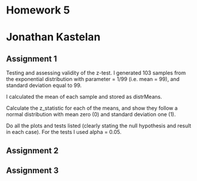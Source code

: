 # Homework 5
# Jonathan Kastelan

## Assignment 1

Testing and assessing validity of the z-test. I generated 103 samples from the exponential distribution with parameter = 1/99 (i.e. mean = 99), and standard deviation equal to 99.

I calculated the mean of each sample and stored as distrMeans.

Calculate the z_statistic for each of the means, and show they follow a normal distribution with mean zero (0) and standard deviation one (1). 

Do all the plots and tests listed (clearly stating the null hypothesis and result in each case). For the tests I used alpha = 0.05.



## Assignment 2




## Assignment 3



